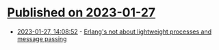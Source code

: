 # [Published on 2023-01-27](index.md)

* [2023-01-27, 14:08:52](https://lobste.rs/s/7dguth/erlang_s_not_about_lightweight_processes) - [Erlang's not about lightweight processes and message passing](https://github.com/stevana/armstrong-distributed-systems/blob/main/docs/erlang-is-not-about.md)
